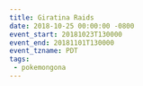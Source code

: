 ```yaml
---
title: Giratina Raids
date: 2018-10-25 00:00:00 -0800
event_start: 20181023T130000
event_end: 20181101T130000
event_tzname: PDT
tags:
 - pokemongona
---
```

